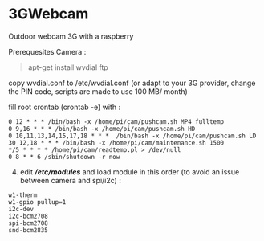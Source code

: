 3GWebcam
========

Outdoor webcam 3G with a raspberry

Prerequesites Camera :

> apt-get install wvdial ftp

copy wvdial.conf to /etc/wvdial.conf (or adapt to your 3G provider, change the PIN code, scripts are made to use 100 MB/ month)

fill root crontab (crontab -e) with :
```cron
0 12 * * * /bin/bash -x /home/pi/cam/pushcam.sh MP4 fulltemp
0 9,16 * * * /bin/bash -x /home/pi/cam/pushcam.sh HD
0 10,11,13,14,15,17,18 * * *  /bin/bash -x /home/pi/cam/pushcam.sh LD
30 12,18 * * * /bin/bash -x /home/pi/cam/maintenance.sh 1500
*/5 * * * * /home/pi/cam/readtemp.pl > /dev/null
0 8 * * 6 /sbin/shutdown -r now
```


4. edit ***/etc/modules*** and load module in this order (to avoid an issue between camera and spi/i2c) :
```
w1-therm
w1-gpio pullup=1
i2c-dev
i2c-bcm2708
spi-bcm2708
snd-bcm2835
```

